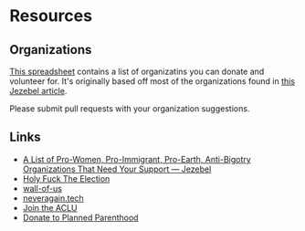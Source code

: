 # Resources

## Organizations

[This spreadsheet](https://github.com/insolidarity/resources/blob/master/organizations.csv) contains a list of organizatins you can donate and volunteer for. It's originally based off most of the organizations found in [this Jezebel article](http://jezebel.com/a-list-of-pro-women-pro-immigrant-pro-earth-anti-big-1788752078?rev=1478710019591).

Please submit pull requests with your organization suggestions.

## Links
- [A List of Pro-Women, Pro-Immigrant, Pro-Earth, Anti-Bigotry Organizations That Need Your Support — Jezebel](http://jezebel.com/a-list-of-pro-women-pro-immigrant-pro-earth-anti-big-1788752078?rev=1478710019591)
- [Holy Fuck The Election](http://www.holyfucktheelection.com/)
- [wall-of-us](https://www.wall-of-us.org/)
- [neveragain.tech](http://neveragain.tech/)
- [Join the ACLU](https://action.aclu.org/donate-aclu?ms=web_horiz_nav_hp)
- [Donate to Planned Parenthood](https://secure.ppaction.org/site/Donation2?df_id=12913&12913.donation=form1&_ga=1.38484843.997121566.1477408976)
